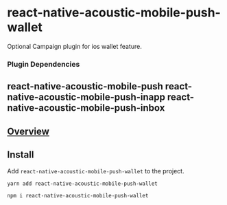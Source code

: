 # react-native-acoustic-mobile-push-wallet
Optional Campaign plugin for ios wallet feature.

### Plugin Dependencies
react-native-acoustic-mobile-push
react-native-acoustic-mobile-push-inapp
react-native-acoustic-mobile-push-inbox
----

[Overview](https://developer.goacoustic.com/acoustic-campaign/docs/add-the-react-native-plug-in-to-your-app#overview)
---

## Install
Add `react-native-acoustic-mobile-push-wallet` to the project.

```shell yarn
yarn add react-native-acoustic-mobile-push-wallet
```

```shell npm
npm i react-native-acoustic-mobile-push-wallet
```
